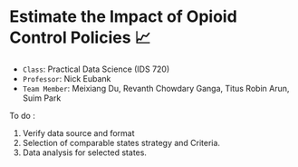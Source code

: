 # Estimate the Impact of Opioid Control Policies :chart_with_upwards_trend:
* `Class`: Practical Data Science (IDS 720)
* `Professor`: Nick Eubank
* `Team Member`: Meixiang Du, Revanth Chowdary Ganga, Titus Robin Arun, Suim Park

To do :

1. Verify data source and format
2. Selection of comparable states strategy and Criteria.
3. Data analysis for selected states.
